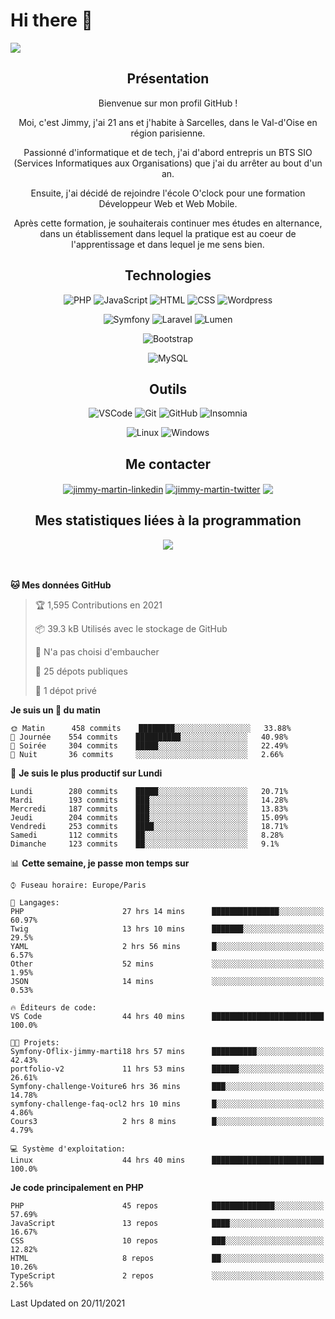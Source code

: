 # Hi there 👋

![](https://komarev.com/ghpvc/?username=jimmy-martin&color=1a1b27)

<!--
**jimmy-martin/jimmy-martin** is a ✨ _special_ ✨ repository because its `README.md` (this file) appears on your GitHub profile.

Here are some ideas to get you started:

- 🔭 I’m currently working on ...
- 🌱 I’m currently learning ...
- 👯 I’m looking to collaborate on ...
- 🤔 I’m looking for help with ...
- 💬 Ask me about ...
- 📫 How to reach me: ...
- 😄 Pronouns: ...
- ⚡ Fun fact: ...
-->
<div align="center" style="margin-bottom: 3rem">

## Présentation

Bienvenue sur mon profil GitHub !

Moi, c'est Jimmy, j'ai 21 ans et j'habite à Sarcelles, dans le Val-d'Oise en région parisienne.

Passionné d'informatique et de tech, j'ai d'abord entrepris un BTS SIO (Services Informatiques aux Organisations) que j'ai du arrêter au bout d'un an.

Ensuite, j'ai décidé de rejoindre l'école O'clock pour une formation Développeur Web et Web Mobile.

Après cette formation, je souhaiterais continuer mes études en alternance, dans un établissement dans lequel la pratique est au coeur de l'apprentissage et dans lequel je me sens bien.

## Technologies

<div>

![PHP](https://img.shields.io/badge/PHP-777BB4?style=for-the-badge&logo=php&logoColor=white) ![JavaScript](https://img.shields.io/badge/JavaScript-F7DF1E?style=for-the-badge&logo=javascript&logoColor=black) ![HTML](https://img.shields.io/badge/HTML-E34F26?style=for-the-badge&logo=html5&logoColor=white) ![CSS](https://img.shields.io/badge/CSS-1572B6?&style=for-the-badge&logo=css3&logoColor=white) ![Wordpress](https://img.shields.io/badge/WordPress-0078D6?style=for-the-badge&logo=wordpress&logoColor=white)

</div>
<div>

![Symfony](https://img.shields.io/badge/Symfony-092E20?style=for-the-badge&logo=symfony&logoColor=white) ![Laravel](https://img.shields.io/badge/Laravel-FF2D20?style=for-the-badge&logo=laravel&logoColor=white) ![Lumen](https://img.shields.io/badge/Lumen-FF2D20?style=for-the-badge&logo=lumen&logoColor=white)

</div>
<div>

![Bootstrap](https://img.shields.io/badge/Bootstrap-563D7C?style=for-the-badge&logo=bootstrap&logoColor=white)

</div>
<div>

![MySQL](https://img.shields.io/badge/MySQL-4479A1?style=for-the-badge&logo=mysql&logoColor=white)

</div>

## Outils

![VSCode](https://img.shields.io/badge/VSCode-007ACC?style=for-the-badge&logo=visual-studio-code&logoColor=white)
![Git](https://img.shields.io/badge/Git-F05032?style=for-the-badge&logo=git&logoColor=white)
![GitHub](https://img.shields.io/badge/GitHub-100000?style=for-the-badge&logo=github&logoColor=white)
![Insomnia](https://img.shields.io/badge/Insomnia-5600cd?style=for-the-badge&logo=insomnia&logoColor=white)

![Linux](https://img.shields.io/badge/Linux-FCC624?style=for-the-badge&logo=linux&logoColor=white)
![Windows](https://img.shields.io/badge/Windows-0078D6?style=for-the-badge&logo=windows&logoColor=white)

## Me contacter

<p>
<a href="https://www.linkedin.com/in/jimmy-martin-dev/" target="blank"><img align="center" src="https://img.shields.io/badge/-LinkedIn-0077B5?style=for-the-badge&logo=Linkedin&logoColor=white&link=https://www.linkedin.com/in/jimmy-martin-dev/" alt="jimmy-martin-linkedin"/></a>
<a href="https://twitter.com/jimmydev_" target="blank"><img align="center" src="https://img.shields.io/badge/-Twitter-1DA1F2?style=for-the-badge&logo=Twitter&logoColor=white&link=https://twitter.com/jimmydev_" alt="jimmy-martin-twitter"/></a>
 <a href="mailto:jimmy.martin952@gmail.com" target="blank"><img align="center" src="https://img.shields.io/badge/gmail-D14836?style=for-the-badge&logo=gmail&logoColor=white" /></a>
</p>

## Mes statistiques liées à la programmation

<a href="https://github-readme-stats.vercel.app/api/top-langs/?username=jimmy-martin&layout=compact">
  <img align="center" src="https://github-readme-stats.vercel.app/api/top-langs/?username=jimmy-martin&layout=compact"/>
</a>

</div>

<!--START_SECTION:waka-->
**🐱 Mes données GitHub** 

> 🏆 1,595 Contributions en 2021
 > 
> 📦 39.3 kB Utilisés avec le stockage de GitHub 
 > 
> 🚫 N'a pas choisi d'embaucher
 > 
> 📜 25 dépots publiques 
 > 
> 🔑 1 dépot privé 
 > 
**Je suis un 🐤 du matin** 

```text
🌞 Matin      458 commits    ████████░░░░░░░░░░░░░░░░░   33.88% 
🌆 Journée    554 commits    ██████████░░░░░░░░░░░░░░░   40.98% 
🌃 Soirée     304 commits    █████░░░░░░░░░░░░░░░░░░░░   22.49% 
🌙 Nuit       36 commits     ░░░░░░░░░░░░░░░░░░░░░░░░░   2.66%

```
📅 **Je suis le plus productif sur Lundi** 

```text
Lundi        280 commits    █████░░░░░░░░░░░░░░░░░░░░   20.71% 
Mardi        193 commits    ███░░░░░░░░░░░░░░░░░░░░░░   14.28% 
Mercredi     187 commits    ███░░░░░░░░░░░░░░░░░░░░░░   13.83% 
Jeudi        204 commits    ███░░░░░░░░░░░░░░░░░░░░░░   15.09% 
Vendredi     253 commits    ████░░░░░░░░░░░░░░░░░░░░░   18.71% 
Samedi       112 commits    ██░░░░░░░░░░░░░░░░░░░░░░░   8.28% 
Dimanche     123 commits    ██░░░░░░░░░░░░░░░░░░░░░░░   9.1%

```


📊 **Cette semaine, je passe mon temps sur** 

```text
⌚︎ Fuseau horaire: Europe/Paris

💬 Langages: 
PHP                      27 hrs 14 mins      ███████████████░░░░░░░░░░   60.97% 
Twig                     13 hrs 10 mins      ███████░░░░░░░░░░░░░░░░░░   29.5% 
YAML                     2 hrs 56 mins       █░░░░░░░░░░░░░░░░░░░░░░░░   6.57% 
Other                    52 mins             ░░░░░░░░░░░░░░░░░░░░░░░░░   1.95% 
JSON                     14 mins             ░░░░░░░░░░░░░░░░░░░░░░░░░   0.53%

🔥 Éditeurs de code: 
VS Code                  44 hrs 40 mins      █████████████████████████   100.0%

🐱‍💻 Projets: 
Symfony-Oflix-jimmy-marti18 hrs 57 mins      ██████████░░░░░░░░░░░░░░░   42.43% 
portfolio-v2             11 hrs 53 mins      ██████░░░░░░░░░░░░░░░░░░░   26.61% 
Symfony-challenge-Voiture6 hrs 36 mins       ███░░░░░░░░░░░░░░░░░░░░░░   14.78% 
symfony-challenge-faq-ocl2 hrs 10 mins       █░░░░░░░░░░░░░░░░░░░░░░░░   4.86% 
Cours3                   2 hrs 8 mins        █░░░░░░░░░░░░░░░░░░░░░░░░   4.79%

💻 Système d'exploitation: 
Linux                    44 hrs 40 mins      █████████████████████████   100.0%

```

**Je code principalement en PHP** 

```text
PHP                      45 repos            ██████████████░░░░░░░░░░░   57.69% 
JavaScript               13 repos            ████░░░░░░░░░░░░░░░░░░░░░   16.67% 
CSS                      10 repos            ███░░░░░░░░░░░░░░░░░░░░░░   12.82% 
HTML                     8 repos             ██░░░░░░░░░░░░░░░░░░░░░░░   10.26% 
TypeScript               2 repos             ░░░░░░░░░░░░░░░░░░░░░░░░░   2.56%

```



 Last Updated on 20/11/2021
<!--END_SECTION:waka-->


